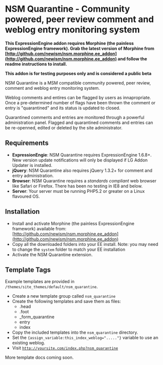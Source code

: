 NSM Quarantine - Community powered, peer review comment and weblog entry monitoring system
==========================================================================================

**This ExpressionEngine addon requires Morphine (the painless ExpressionEngine framework). Grab the latest version of Morphine from [http://github.com/newism/nsm.morphine.ee_addon](http://github.com/newism/nsm.morphine.ee_addon) and follow the readme instructions to install.**

**This addon is for testing purposes only and is considered a public beta**

NSM Quarantine is a MSM compatible community powered, peer review, comment and weblog entry monitoring system.

Weblog comments and entires can be flagged by users as innapropriate. Once a pre-determined number of flags have been thrown the comment or entry is "quarantined" and its status is updated to closed.

Quarantined comments and entries are monitored through a powerful administration panel. Flagged and quarantined comments and entries can be re-openned, edited or deleted by the site administrator.

Requirements
------------

* **ExpressionEngie**: NSM Quarantine requires ExpressionEngine 1.6.8+. New version update notifications will only be displayed if LG Addon Updater is installed.
* **jQuery**: NSM Quarantine also requires jQuery 1.3.2+ for comment and entry administration.
* **Browser**: NSM Quarantine requires a _standards compliant_ web browser like Safari or Firefox. There has been no testing in IE8 and below.
* **Server**: Your server must be running PHP5.2 or greater on a Linux flavoured OS.

Installation
------------

* Install and activate Morphine (the painless ExpressionEngine framework) available from: [http://github.com/newism/nsm.morphine.ee_addon](http://github.com/newism/nsm.morphine.ee_addon)
* Copy all the downloaded folders into your EE install. Note: you may need to change the <code>system</code> folder to match your EE installation
* Activate the NSM Quarantine extension.

Template Tags
-------------

Example templates are provided in <code>/themes/site\_themes/default/nsm\_quarantine</code>.

* Create a new template group called <code>nsm_quarantine</code>
* Create the following templates and save them as files:
	* .head
	* .foot
	* \_form_quarantine
	* entry
	* index
* Copy the included templates into the <code>nsm_quarantine</code> directory.
* Set the <code>{assign_variable:this_index_weblog="....."}</code> variable to use an existing weblog.
* Visit <code>http://yoursite.com/index.php?nsm_quarantine</code>

More template docs coming soon.